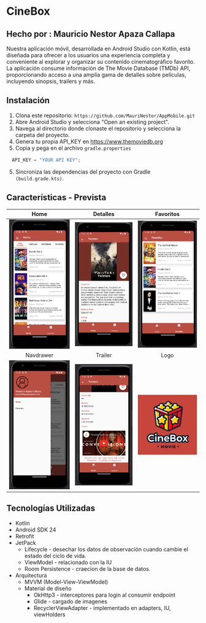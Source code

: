 # CineBox
## Hecho por : Mauricio Nestor Apaza Callapa
Nuestra aplicación móvil, desarrollada en Android Studio con Kotlin, está diseñada para ofrecer a los usuarios una experiencia completa y
conveniente al explorar y organizar su contenido cinematográfico favorito. La aplicación consume información de The Movie Database (TMDb) API,
proporcionando acceso a una amplia gama de detalles sobre películas, incluyendo sinopsis, trailers y más.

## Instalación

1. Clona este repositorio: `https://github.com/MauriNestor/AppMobile.git`
2. Abre Android Studio y selecciona "Open an existing project".
3. Navega al directorio donde clonaste el repositorio y selecciona la carpeta del proyecto.
4. Genera tu propia API_KEY en https://www.themoviedb.org
5. Copia y pega en el archivo  `gradle.properties`
```kotlin
  API_KEY = "YOUR API KEY"; 
```
5. Sincroniza las dependencias del proyecto con Gradle `(build.grade.kts)`.


## Características - Prevista


Home|Detalles|Favoritos
:-----:|:-------------------------------:|:-----------:|
<img src="images/home.png" alt="Home" width="250">|<img src="images/detail.png" alt="DetailMovie" width="250">|<img src="images/favorites.png" alt="Favorites" width="250">|
Navdrawer|Trailer|Logo
<img src="images/navdrawer.png" alt="NavDrawer" width="250">|<img src="images/detail2.png" alt="Details" width="250">|<img src="images/ic_logo_red_fin.png" alt="Logo" width="250">|


## Tecnologías Utilizadas

- Kotlin
- Android SDK 24
- Retrofit
- JetPack
  - Lifecycle - desechar los datos de observación cuando cambie el estado del ciclo de vida.
  - ViewModel - relacionado con la IU
  - Room Persistence - craecion de la base de datos.
- Arquitectura
  - MVVM (Model-View-ViewModel)
  - Material de diseño
    - OkHttp3 - interceptores para login al consumir endpoint
    - Glide - cargado de imagenes
    - RecyclerViewAdapter - implementado en adapters, IU, viewHolders


